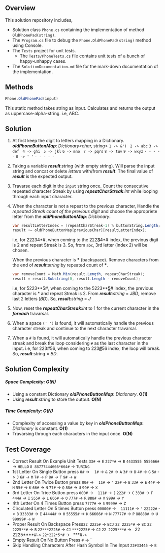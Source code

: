 ## Overview
This solution repository includes,
- Solution class `Phone.cs` containing the implementation of method `OldPhonePad(string)`.
- The `Program.cs` file to debug the `Phone.OldPhonePad(string)` method using Console.
- The `Tests` project for unit tests.
    - The `Tests/PhoneTests.cs` file contains unit tests of a bunch of happy-unhappy cases.
- The `SolutionDocumentation.md` file for the mark-down documentation of the implementation.

## Methods
```cs
Phone.OldPhonePad(input)
```
This static method takes string as input. Calculates and returns the output as uppercase-alpha-string. i.e, ABC.

## Solution
1. At first keep the digit to letters mapping in a Dictionary.
    ***oldPhoneButtonMap***: *Dictionary<char, string>*
    `1 -> &'( ` `2 -> abc` `3 -> def `
    `4 -> ghi ` `5 -> jkl` `6 -> mno `
    `7 -> pqrs` `8 -> tuv` `9 -> wxyz`
    `- - - - -` `0 -> ' '` `- - - - -`

2. Taking a variable ***result***:*string* (with empty string). 
Will parse the input string and concat or delete *letter*s with/from ***result***. 
The final value of ***result*** is the expected output.

3. Travarse each digit in the `input` string once. 
    Count the consecutive repeated character Streak by using ***repeatCharStreak***:*int* while looping through each input character.
4. When the character is not a repeat to the previous character,
    Handle the *repeated Streak count of the previous digit* and choose the appropriete letter from the ***oldPhoneButtonMap***: *Dictionary*.
    ```cs
    var resultLetterIndex = (repeatCharStreak-1) % buttonString.Length;
    result += oldPhoneButtonMap[previousChar][resultLetterIndex];
    ```
    i.e, for 22234\*#, when coming to the 222<u>**3**</u>4\*# index, the previous digit is 2 and repeat Streak is 3. So, from `abc`, 3rd letter (index 2) will be chosen.

    When the previous character is <b>\*</b> (backspace). Remove characters from the end of ***result***:*string* by repeated count of <b>\*</b>.
    ```cs
    var removeCount = Math.Min(result.Length, repeatCharStreak);
    result = result.Substring(0, result.Length - removeCount);
    ```
    i.e, for 5223\*\*5#, when coming to the 5223\*\*<u><b>5</b></u># index, the previous character is * and repeat Streak is 2. From ***result***:*string* = *JBD*, remove last 2 letters (*BD*). So, ***result***:*string* = *J*
5. Now, reset the ***repeatCharStreak***:*int* to 1 for the current character in the ***foreach*** travarsal.
6. When a space `(' ')` is found, it will automatically handle the previous character streak and continue to the next character travarsal.
7. When a `#` is found, it will automatically handle the previous character streak and break the loop considering `#` as the last character in the input.
i.e, for 223#56, when coming to 223<u>**#**</U>56 index, the loop will break. So, ***result***:string = *BD*.

## Solution Complexity
##### Space Complexity: O(N) 
- Using a constant Dictionary ***oldPhoneButtonMap***: *Dictionary*. **O(1)**
- Using ***result***:*string* to store the output. **O(N)**
##### Time Complexity: O(N)
- Complexity of accessing a value by key in ***oldPhoneButtonMap***: *Dictionary* is constant. **O(1)**
- Travarsing through each characters in the input once. **O(N)**

## Test Coverage
* Correct Result On Exanple Unit Tests
    `33#` -> `E`
    `227*#` -> `B`
    `4433555 555666#` -> `HELLO`
    `8 88777444666*664#` -> `TURING`
* 1st Letter On Single Button press
    `0#` -> ` `
    `1#` -> `&`
    `2#` -> `A`
    `3#` -> `D`
    `4#` -> `G`
    `5#` -> `J`
    `6#` -> `M`
    `7#` -> `P`
    `8#` -> `T`
    `9#` -> `W`
* 2nd Letter On Twice Button press
    `00#` -> ` `
    `11#` -> `'`
    `22#` -> `B`
    `33#` -> `E`
    `44#` -> `H`
    `55#` -> `K`
    `66#` -> `N`
    `77#` -> `Q`
    `88#` -> `U`
    `99#` -> `X`
* 3rd Letter On Trice Button press
    `000#` -> ` `
    `111#` -> `(`
    `222#` -> `C`
    `333#` -> `F`
    `444#` -> `I`
    `555#` -> `L`
    `666#` -> `O`
    `777#` -> `R`
    `888#` -> `V`
    `999#` -> `Y`
* 4th Letter On 4 Times Button press
    `7777#` -> `S`
    `9999#` -> `Z`
* Circulated Letter On 5 times Button press
    `00000#` -> ` `
    `11111#` -> `'`
    `22222#` -> `B`
    `33333#` -> `E`
    `44444#` -> `H`
    `55555#` -> `K`
    `66666#` -> `N`
    `77777#` -> `P`
    `88888#` -> `U`
    `99999#` -> `W`
* Proper Result On Backspace Press`22 2225#` -> `BCJ`
    `22 2225*#` -> `BC`
    `22 2225**#` -> `B`
    `22***2225#` -> `CJ`
    `***2225#` -> `CJ`
    `22 2225***#` -> `
    `22 2225****#` -> `
    `22*222*5*#` -> `
    `***#` -> `
* Empty Result On No Button Press
    `#` -> `
* Skip Handling Characters After Hash Symbol In The Input
    `22#33445` -> `B`